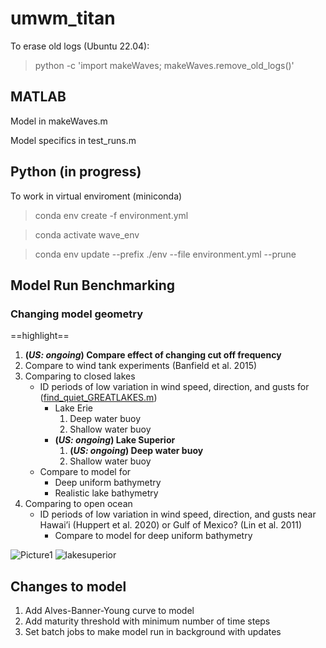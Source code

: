 # umwm_titan

To erase old logs (Ubuntu 22.04):
> python -c 'import makeWaves; makeWaves.remove_old_logs()'

## MATLAB
Model in makeWaves.m

Model specifics in test_runs.m

## Python (in progress)
To work in virtual enviroment (miniconda)
> conda env create -f environment.yml

> conda activate wave_env

> conda env update --prefix ./env --file environment.yml  --prune

## Model Run Benchmarking

### Changing model geometry

==highlight==
1. **(_US: ongoing_) Compare effect of changing cut off frequency** 
2. Compare to wind tank experiments (Banfield et al. 2015)
3. Comparing to closed lakes
   - ID periods of low variation in wind speed, direction, and gusts for (<ins>find_quiet_GREATLAKES.m</ins>)
     - Lake Erie
       1. Deep water buoy
       2. Shallow water buoy
     - **(_US: ongoing_)  Lake Superior** 
       1. **(_US: ongoing_) Deep water buoy**
       2. Shallow water buoy
   - Compare to model for
     - Deep uniform bathymetry
     - Realistic lake bathymetry
4. Comparing to open ocean
   - ID periods of low variation in wind speed, direction, and gusts near Hawai’i (Huppert et al. 2020) or Gulf of Mexico? (Lin et al. 2011)
     - Compare to model for deep uniform bathymetry



![Picture1](https://github.com/Cornell-MIT/umwm_titan/assets/24469269/d3ab52df-0260-4a08-a9b3-866d85b00e2b)
![lakesuperior](https://github.com/Cornell-MIT/umwm_titan/assets/24469269/f68f4e88-dd5c-4ea0-b1b3-7415f6c69249)



## Changes to model

1. Add Alves-Banner-Young curve to model
2. Add maturity threshold with minimum number of time steps
3. Set batch jobs to make model run in background with updates
